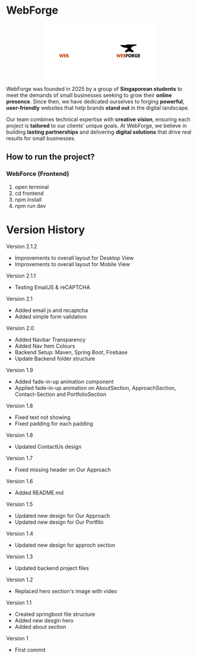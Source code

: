 # WebForge

<p align='center'>
  <img media="(prefers-color-scheme: dark)" src="/frontend/public/WebForgeLogoWhite.png" width=150 />
  <img media="(prefers-color-scheme: light)" src="/frontend/public/WebForgeLogoBlack.png" width=150 />
</p>

WebForge was founded in 2025 by a group of **Singaporean students** to meet the demands of small businesses seeking to grow their **online presence**. Since then, we have dedicated ourselves to forging **powerful**, **user-friendly** websites that help brands **stand out** in the digital landscape.

Our team combines technical expertise with **creative vision**, ensuring each project is **tailored** to our clients' unique goals. At WebForge, we believe in building **lasting partnerships** and delivering **digital solutions** that drive real results for small businesses.

## How to run the project?
### WebForce (Frontend)
1. open terminal
2. cd frontend
3. npm install
4. npm run dev

# Version History
Version 2.1.2
- Improvements to overall layout for Desktop View
- Improvements to overall layout for Mobile View

Version 2.1.1
- Testing EmailJS & reCAPTCHA

Version 2.1
- Added email js and recaptcha
- Added simple form validation

Version 2.0
- Added Navbar Transparency
- Added Nav Item Colours
- Backend Setup: Maven, Spring Boot, Firebase
- Update Backend folder structure

Version 1.9
- Added fade-in-up animation component
- Applied fade-in-up animation on AboutSection, ApproachSection, Contact-Section and PortfolioSection

Version 1.8
- Fixed text not showing
- Fixed padding for each padding

Version 1.8
- Updated ContactUs design

Version 1.7
- Fixed missing header on Our Approach

Version 1.6
- Added README.md

Version 1.5
- Updated new design for Our Approach
- Updated new design for Our Portfilo

Version 1.4
- Updated new design for approch section

Version 1.3
- Updated backend project files

Version 1.2
- Replaced hero section's image with video

Version 1.1
- Created springboot file structure
- Added new desgin hero
- Added about section

Version 1
- First commit
